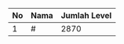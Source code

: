 | No | Nama            | Jumlah Level |
|----|-----------------|--------------|
| 1  | #    |    2870        |
